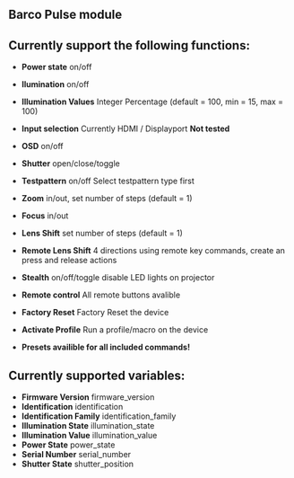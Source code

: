 ## Barco Pulse module

## Currently support the following functions:

* **Power state** on/off
* **Ilumination** on/off
* **Illumination Values** Integer Percentage (default = 100, min = 15, max = 100)
* **Input selection** Currently HDMI / Displayport **Not tested**
* **OSD** on/off
* **Shutter** open/close/toggle
* **Testpattern** on/off Select testpattern type first
* **Zoom** in/out, set number of steps (default = 1)
* **Focus** in/out
* **Lens Shift** set number of steps (default = 1)
* **Remote Lens Shift** 4 directions using remote key commands, create an press and release actions
* **Stealth** on/off/toggle disable LED lights on projector
* **Remote control** All remote buttons avalible
* **Factory Reset** Factory Reset the device
* **Activate Profile** Run a profile/macro on the device

* **Presets availible for all included commands!**

## Currently supported variables:

* **Firmware Version** firmware_version 
* **Identification** identification 
* **Identification Family** identification_family 
* **Illumination State** illumination_state 
* **Illumination Value** illumination_value 
* **Power State** power_state 
* **Serial Number** serial_number 
* **Shutter State** shutter_position 
